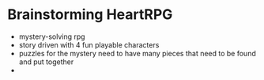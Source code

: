 # Brainstorming HeartRPG

- mystery-solving rpg
- story driven with 4 fun playable characters
- puzzles for the
mystery need to have many pieces that need to be found and put together
- 
